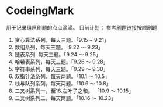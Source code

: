 # CodeingMark
用于记录组队刷题的点点滴滴。
目前计划：
参考[刷题链接](https://www.programmercarl.com)按顺刷题
1. 贪心算法系列，每天三题。「9.15 ~ 9.21」
2. 数组系列，每天三题。「9.22 ～ 9.23」
3. 链表系列, 每天三题。「9.24 ～ 9.25」
4. 哈希表系列，每天三题。「9.26 ～ 9.28」
5. 字符串系列，每天三题。「9.29 ～ 9.30」
6. 双指针法系列，每天两题。「10.1 ～ 10.5」
7. 栈与队列系列，每天两题。「10.6 ～ 10.8」
8. 二叉树系列一，至16.左叶子之和。 「10.9 ～ 10.15」
9. 二叉树系列二，每天两题。「10.16 ～ 10.23」
